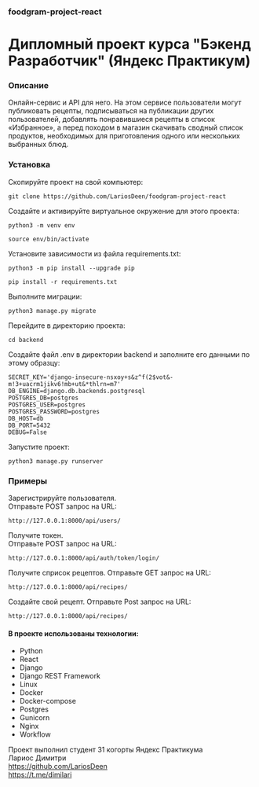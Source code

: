 ### foodgram-project-react

# Дипломный проект курса "Бэкенд Разработчик" (Яндекс Практикум)

### Описание

Онлайн-сервис и API для него. На этом сервисе пользователи 
могут публиковать рецепты, подписываться на публикации других 
пользователей, добавлять понравившиеся рецепты в список «Избранное», 
а перед походом в магазин скачивать сводный список продуктов, 
необходимых для приготовления одного или нескольких выбранных блюд.

### Установка

Скопируйте проект на свой компьютер:

```
git clone https://github.com/LariosDeen/foodgram-project-react
```

Cоздайте и активируйте виртуальное окружение для этого проекта:

```
python3 -m venv env
```

```
source env/bin/activate
```

Установите зависимости из файла requirements.txt:

```
python3 -m pip install --upgrade pip
```

```
pip install -r requirements.txt
```

Выполните миграции:

```
python3 manage.py migrate
```

Перейдите в директорию проекта:

```
cd backend
```

Создайте файл .env в директории backend и заполните его данными по этому 
образцу:

```
SECRET_KEY='django-insecure-nsxoy+s&z^f(2$vot&-m!3+uacrm1jikv6!mb+ut&*thlrn=m7'
DB_ENGINE=django.db.backends.postgresql
POSTGRES_DB=postgres
POSTGRES_USER=postgres
POSTGRES_PASSWORD=postgres
DB_HOST=db
DB_PORT=5432
DEBUG=False
```

Запустите проект:

```
python3 manage.py runserver
```

### Примеры

Зарегистрируйте пользователя.  
Отправьте POST запрос на URL:

```
http://127.0.0.1:8000/api/users/
```

Получите токен.  
Отправьте POST запрос на URL:

```
http://127.0.0.1:8000/api/auth/token/login/
```

Получите сприсок рецептов.
Отправьте GET запрос на URL:

```
http://127.0.0.1:8000/api/recipes/
```

Создайте свой рецепт.
Отправьте Post запрос на URL:

```
http://127.0.0.1:8000/api/recipes/
```

#### В проекте использованы технологии:
* Python
* React
* Django
* Django REST Framework
* Linux
* Docker
* Docker-compose
* Postgres
* Gunicorn
* Nginx
* Workflow

Проект выполнил студент 31 когорты Яндекс Практикума  
Лариос Димитри  
https://github.com/LariosDeen  
https://t.me/dimilari
